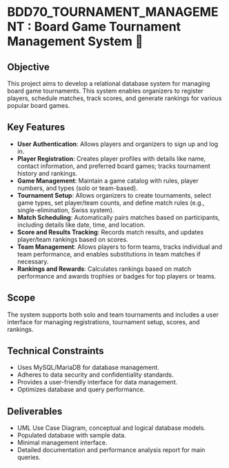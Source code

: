 # BDD70_TOURNAMENT_MANAGEMENT : Board Game Tournament Management System 🎲

## Objective
This project aims to develop a relational database system for managing board game tournaments. This system enables organizers to register players, schedule matches, track scores, and generate rankings for various popular board games.

## Key Features
- **User Authentication**: Allows players and organizers to sign up and log in.
- **Player Registration**: Creates player profiles with details like name, contact information, and preferred board games; tracks tournament history and rankings.
- **Game Management**: Maintain a game catalog with rules, player numbers, and types (solo or team-based).
- **Tournament Setup**: Allows organizers to create tournaments, select game types, set player/team counts, and define match rules (e.g., single-elimination, Swiss system).
- **Match Scheduling**: Automatically pairs matches based on participants, including details like date, time, and location.
- **Score and Results Tracking**: Records match results, and updates player/team rankings based on scores.
- **Team Management**: Allows players to form teams, tracks individual and team performance, and enables substitutions in team matches if necessary.
- **Rankings and Rewards**: Calculates rankings based on match performance and awards trophies or badges for top players or teams.

## Scope
The system supports both solo and team tournaments and includes a user interface for managing registrations, tournament setup, scores, and rankings.

## Technical Constraints
- Uses MySQL/MariaDB for database management.
- Adheres to data security and confidentiality standards.
- Provides a user-friendly interface for data management.
- Optimizes database and query performance.

## Deliverables
- UML Use Case Diagram, conceptual and logical database models.
- Populated database with sample data.
- Minimal management interface.
- Detailed documentation and performance analysis report for main queries.
